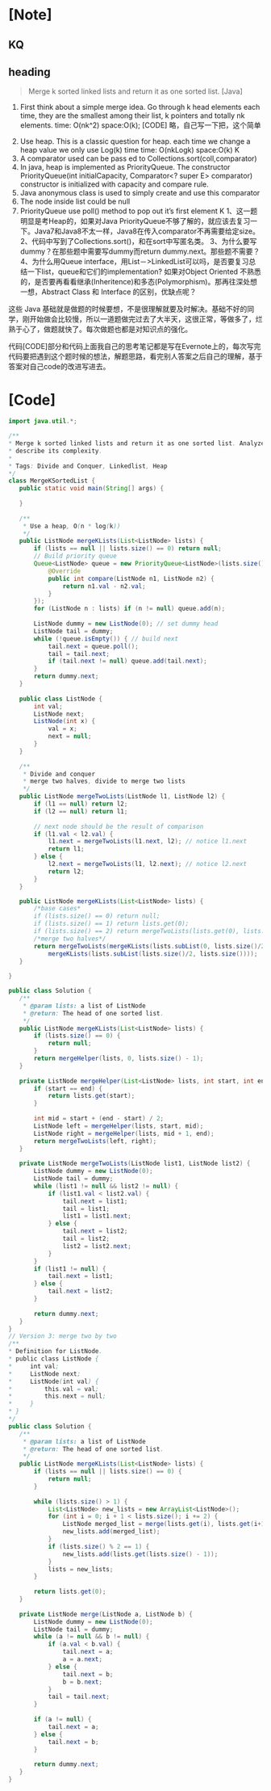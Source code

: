 [Note]
======
  
## KQ


## heading

> Merge k sorted linked lists and return it as one sorted list. [Java]
1) First think about a simple merge idea. Go through k head elements each time, they are the smallest among their list, k pointers and totally nk elements.
time: O(nk^2) space:O(k);
[CODE] 略，自己写一下把，这个简单
>
2) Use heap. This is a classic question for heap. each time we change a heap value we only use Log(k) time 
time: O(nkLogk) space:O(k)
K
1) A comparator used can be pass
ed to Collections.sort(coll,comparator) 
2) In java, heap is implemented as PriorityQueue. The constructor
PriorityQueue(int initialCapacity, Comparator<? super E> comparator)
constructor is initialized with capacity and compare rule.
3) Java anonymous class is used to simply create and use this comparator 
4) The node inside list could be null
5) PriorityQueue use poll() method to pop out it’s first element
K
1、这一题明显是考Heap的，如果对Java PriorityQueue不够了解的，就应该去复习一下。Java7和Java8不太一样，Java8在传入comparator不再需要给定size。
2、代码中写到了Collections.sort()，和在sort中写匿名类。
3、为什么要写dummy？在那些题中需要写dummy而return dummy.next。那些题不需要？
4、为什么用Queue interface，用List－>LinkedList可以吗，是否要复习总结一下list，queue和它们的implementation? 如果对Object Oriented 不熟悉的，是否要再看看继承(Inheritence)和多态(Polymorphism)。那再往深处想一想，Abstract Class 和 Interface 的区别，优缺点呢？
>
这些 Java 基础就是做题的时候要想，不是很理解就要及时解决。基础不好的同学，刚开始做会比较慢，所以一道题做完过去了大半天，这很正常，等做多了，烂熟于心了，做题就快了。每次做题也都是对知识点的强化。

代码[CODE]部分和代码上面我自己的思考笔记都是写在Evernote上的，每次写完代码要把遇到这个题时候的想法，解题思路，看完别人答案之后自己的理解，基于答案对自己code的改进写进去。

[Code]
======

 ```java
import java.util.*;

/**
 * Merge k sorted linked lists and return it as one sorted list. Analyze and
 * describe its complexity.
 * 
 * Tags: Divide and Conquer, Linkedlist, Heap
 */
class MergeKSortedList {
    public static void main(String[] args) {
        
    }
    
    /**
     * Use a heap, O(n * log(k))
     */
    public ListNode mergeKLists(List<ListNode> lists) {
        if (lists == null || lists.size() == 0) return null;
        // Build priority queue
        Queue<ListNode> queue = new PriorityQueue<ListNode>(lists.size(), new Comparator<ListNode>() {
            @Override
            public int compare(ListNode n1, ListNode n2) {
                return n1.val - n2.val;
            }
        });
        for (ListNode n : lists) if (n != null) queue.add(n);
        
        ListNode dummy = new ListNode(0); // set dummy head
        ListNode tail = dummy;
        while (!queue.isEmpty()) { // build next
            tail.next = queue.poll();
            tail = tail.next;
            if (tail.next != null) queue.add(tail.next);
        }
        return dummy.next;
    }
    
    public class ListNode {
        int val;
        ListNode next;
        ListNode(int x) {
            val = x;
            next = null;
        }
    }
    
    /**
     * Divide and conquer
     * merge two halves, divide to merge two lists
     */
    public ListNode mergeTwoLists(ListNode l1, ListNode l2) {
        if (l1 == null) return l2;
        if (l2 == null) return l1;
        
        // next node should be the result of comparison
        if (l1.val < l2.val) {
            l1.next = mergeTwoLists(l1.next, l2); // notice l1.next
            return l1;
        } else {
            l2.next = mergeTwoLists(l1, l2.next); // notice l2.next
            return l2;
        }
    }

    public ListNode mergeKLists(List<ListNode> lists) {
        /*base cases*
        if (lists.size() == 0) return null;
        if (lists.size() == 1) return lists.get(0);
        if (lists.size() == 2) return mergeTwoLists(lists.get(0), lists.get(1));
        /*merge two halves*/
        return mergeTwoLists(mergeKLists(lists.subList(0, lists.size()/2)), 
            mergeKLists(lists.subList(lists.size()/2, lists.size())));
    }
   
}

public class Solution {
    /**
     * @param lists: a list of ListNode
     * @return: The head of one sorted list.
     */
    public ListNode mergeKLists(List<ListNode> lists) {
        if (lists.size() == 0) {
            return null;
        }
        return mergeHelper(lists, 0, lists.size() - 1);
    }
    
    private ListNode mergeHelper(List<ListNode> lists, int start, int end) {
        if (start == end) {
            return lists.get(start);
        }
        
        int mid = start + (end - start) / 2;
        ListNode left = mergeHelper(lists, start, mid);
        ListNode right = mergeHelper(lists, mid + 1, end);
        return mergeTwoLists(left, right);
    }
    
    private ListNode mergeTwoLists(ListNode list1, ListNode list2) {
        ListNode dummy = new ListNode(0);
        ListNode tail = dummy;
        while (list1 != null && list2 != null) {
            if (list1.val < list2.val) {
                tail.next = list1;
                tail = list1;
                list1 = list1.next;
            } else {
                tail.next = list2;
                tail = list2;
                list2 = list2.next;
            }
        }
        if (list1 != null) {
            tail.next = list1;
        } else {
            tail.next = list2;
        }
        
        return dummy.next;
    }
}
// Version 3: merge two by two
/**
 * Definition for ListNode.
 * public class ListNode {
 *     int val;
 *     ListNode next;
 *     ListNode(int val) {
 *         this.val = val;
 *         this.next = null;
 *     }
 * }
 */ 
public class Solution {
    /**
     * @param lists: a list of ListNode
     * @return: The head of one sorted list.
     */
    public ListNode mergeKLists(List<ListNode> lists) {  
        if (lists == null || lists.size() == 0) {
            return null;
        }
        
        while (lists.size() > 1) {
            List<ListNode> new_lists = new ArrayList<ListNode>();
            for (int i = 0; i + 1 < lists.size(); i += 2) {
                ListNode merged_list = merge(lists.get(i), lists.get(i+1));
                new_lists.add(merged_list);
            }
            if (lists.size() % 2 == 1) {
                new_lists.add(lists.get(lists.size() - 1));
            }
            lists = new_lists;
        }
        
        return lists.get(0);
    }
    
    private ListNode merge(ListNode a, ListNode b) {
        ListNode dummy = new ListNode(0);
        ListNode tail = dummy;
        while (a != null && b != null) {
            if (a.val < b.val) {
                tail.next = a;
                a = a.next;
            } else {
                tail.next = b;
                b = b.next;
            }
            tail = tail.next;
        }
        
        if (a != null) {
            tail.next = a;
        } else {
            tail.next = b;
        }
        
        return dummy.next;
    }
}

```
